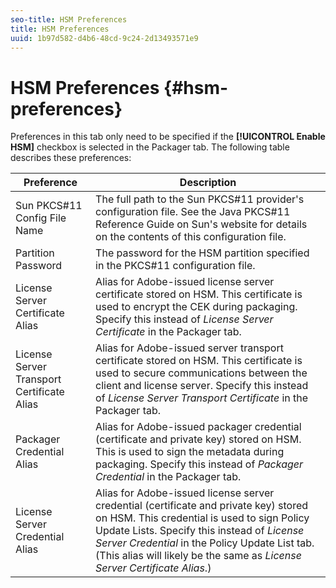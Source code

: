 ```yaml
---
seo-title: HSM Preferences
title: HSM Preferences
uuid: 1b97d582-d4b6-48cd-9c24-2d13493571e9
---
```


# HSM Preferences {#hsm-preferences}

Preferences in this tab only need to be specified if the **[!UICONTROL Enable HSM]** checkbox is selected in the Packager tab. The following table describes these preferences: 

|  Preference  | Description  |
|---|---|
|  Sun PKCS#11 Config File Name  | The full path to the Sun PKCS#11 provider's configuration file. See the Java PKCS#11 Reference Guide on Sun's website for details on the contents of this configuration file.  |
|  Partition Password  | The password for the HSM partition specified in the PKCS#11 configuration file.  |
|  License Server Certificate Alias  |Alias for Adobe-issued license server certificate stored on HSM. This certificate is used to encrypt the CEK during packaging. Specify this instead of *License Server Certificate* in the Packager tab.  |
|  License Server Transport Certificate Alias  |Alias for Adobe-issued server transport certificate stored on HSM. This certificate is used to secure communications between the client and license server. Specify this instead of *License Server Transport Certificate* in the Packager tab.  |
|  Packager Credential Alias  |Alias for Adobe-issued packager credential (certificate and private key) stored on HSM. This is used to sign the metadata during packaging. Specify this instead of *Packager Credential* in the Packager tab.  |
|  License Server Credential Alias  |Alias for Adobe-issued license server credential (certificate and private key) stored on HSM. This credential is used to sign Policy Update Lists. Specify this instead of *License Server Credential* in the Policy Update List tab. (This alias will likely be the same as *License Server Certificate Alias*.)  |

